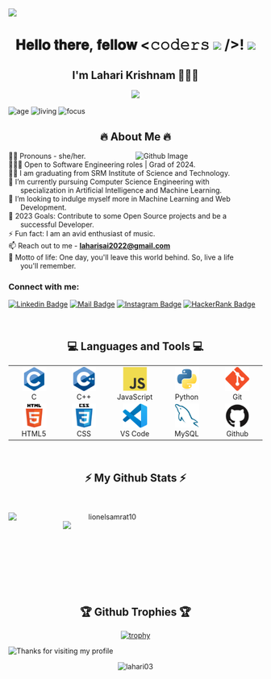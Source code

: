 <img align="center" src="https://mir-s3-cdn-cf.behance.net/project_modules/fs/79731568097599.5b50bca477735.jpg" />
<!-- <img align="center" src="https://github.com/mayankchaudhary26/Cool-Readme-ideas/blob/master/data/lofi.gif" />
<br/> -->
<!-- [![SVG Banners](https://svg-banners.vercel.app/api?type=glitch&text1=Lahari-Krishnam&width=1000&height=200)](https://github.com/Akshay090/svg-banners)
![](https://raw.githubusercontent.com/lionelsamrat10/lionelsamrat10/main/header_.png) -->
<h1 align="center">𝐇𝐞𝐥𝐥𝐨 𝐭𝐡𝐞𝐫𝐞, 𝐟𝐞𝐥𝐥𝐨𝐰 <𝚌𝚘𝚍𝚎𝚛𝚜 <img src="https://github.com/TheDudeThatCode/TheDudeThatCode/blob/master/Assets/Earth.gif" width="30px"> />! <img src="https://raw.githubusercontent.com/MartinHeinz/MartinHeinz/master/wave.gif" width="30px"></h1>
<h2 align="center">I'm Lahari Krishnam 👩🏻‍💻</h2>
<!-- <h3 align="center">CS Undergrad👩🏻‍💻 </h3> -->
<p align="center">
  <a href="https://github.com/DenverCoder1/readme-typing-svg"><img src="https://readme-typing-svg.herokuapp.com?lines=CS+Undergrad;Web+Developer;ML+Enthusiast;Melomaniac&center=true&width=500&height=50"></a>
<br />

![age](https://img.shields.io/badge/age-20-blue)
![living](https://img.shields.io/badge/living-India-3c9)
![focus](https://img.shields.io/badge/focus-SoftwareDevelopment-brightgreen)   
   
<h2 align="center">🔥 About Me 🔥</h2>

<img width="50%" align="right" alt="Github Image" src="https://mir-s3-cdn-cf.behance.net/project_modules/disp/601014116770475.6068beff4640a.gif" />

👩🏻 Pronouns - she/her.<br>
🧑🏻‍💻 Open to Software Engineering roles | Grad of 2024. <br>
✌🏻 I am graduating from SRM Institute of Science and Technology.<br>
🌱 I’m currently pursuing Computer Science Engineering with &nbsp;&nbsp;&nbsp;&nbsp;&nbsp;&nbsp;specialization in Artificial Intelligence and Machine Learning.<br>
👯 I’m looking to indulge myself more in Machine Learning and Web &nbsp;&nbsp;&nbsp;&nbsp;&nbsp;&nbsp;Development.<br>
🥅 2023 Goals: Contribute to some Open Source projects and be a &nbsp;&nbsp;&nbsp;&nbsp;&nbsp;&nbsp;successful Developer.<br>
⚡ Fun fact: I am an avid enthusiast of music. <br>
📫 Reach out to me - **laharisai2022@gmail.com**<br>
🥅 Motto of life: One day, you'll leave this world behind. So, live a life &nbsp;&nbsp;&nbsp;&nbsp;&nbsp;&nbsp;you'll remember.<br>



### Connect with me:
[![Linkedin Badge](https://img.shields.io/badge/-lahari03-0e76a8?style=flat&labelColor=0e76a8&logo=linkedin&logoColor=white)](https://www.linkedin.com/in/lahari03)
[![Mail Badge](https://img.shields.io/badge/-laharisai2022-c0392b?style=flat&labelColor=c0392b&logo=gmail&logoColor=white)](mailto:laharisai2022@gmail.com)
[![Instagram Badge](https://img.shields.io/badge/lahari_k03-E4405F?style=flat&logo=instagram&logoColor=white)](https://instagram.com/lahari_k03)
[![HackerRank Badge](https://img.shields.io/badge/-lahari_k03-2EC866?style=flat&logo=HackerRank&logoColor=white)](https://www.hackerrank.com/lahari_k03)

<br />

<h2 align="center">💻 Languages and Tools 💻</h2>

  <table align="center">
  <tr>
    <td align="center" width="96">
      <a href="https://en.wikipedia.org/wiki/C_(programming_language)">
        <img src="https://raw.githubusercontent.com/devicons/devicon/master/icons/c/c-original.svg" width="48" height="48" alt="c" />
      </a>
      <br>C
    </td>
    <td align="center" width="96">
      <a href="https://en.wikipedia.org/wiki/C%2B%2B">
        <img src="https://raw.githubusercontent.com/devicons/devicon/master/icons/cplusplus/cplusplus-original.svg" width="48" height="48" alt="C++" />
      </a>
      <br>C++
    </td>
    <td align="center" width="96">
      <a href="https://www.javascript.com/">
        <img src="https://raw.githubusercontent.com/devicons/devicon/master/icons/javascript/javascript-original.svg" width="48" height="48" alt="JavaScript" />
      </a>
      <br>JavaScript
    </td>
    <td align="center" width="96">
      <a href="https://www.python.org/">
        <img src="https://raw.githubusercontent.com/devicons/devicon/master/icons/python/python-original.svg" width="48" height="48" alt="Python" />
      </a>
      <br>Python
    </td>
    <td align="center" width="96">
      <a href="https://git-scm.com/" >
        <img src="https://raw.githubusercontent.com/devicons/devicon/master/icons/git/git-original.svg" width="48" height="48" alt="git" />
      </a>
      <br>Git
    </td>
  </tr>
  <tr>
    <td align="center" width="96"> 
      <a href="https://developer.mozilla.org/en-US/docs/Glossary/HTML5" >
        <img src="https://raw.githubusercontent.com/devicons/devicon/master/icons/html5/html5-original-wordmark.svg" width="48" height="48" alt="html" />
      </a>
      <br>HTML5
    </td>
    <td align="center"  width="96">
      <a href="https://developer.mozilla.org/en-US/docs/Web/CSS">
        <img src="https://raw.githubusercontent.com/devicons/devicon/master/icons/css3/css3-original-wordmark.svg" width="48" height="48" alt="css" />
      </a>
      <br>CSS
    </td>
    <td align="center"  width="96">
      <a href="https://code.visualstudio.com/">
        <img src="https://github.com/devicons/devicon/blob/master/icons/vscode/vscode-original.svg" width="48" height="48" alt="VS Code" />
      </a>
      <br>VS Code
    </td>
    <td align="center"  width="96">
      <a href="https://www.mysql.com/">
        <img src="https://github.com/devicons/devicon/blob/master/icons/mysql/mysql-original.svg" width="48" height="48" alt="MySQL" />
      </a>
      <br>MySQL
    </td>
    <td align="center"  width="96">
      <a href="https://github.com/">
        <img src="https://github.com/devicons/devicon/blob/master/icons/github/github-original.svg" width="48" height="48" alt="Github" />
      </a>
      <br>Github
    </td>
  </tr>
</table> 

<br />

<h2 align="center">⚡ My Github Stats ⚡</h2>
<br>
<p align=center>
  <div align=center>
      <img align="left" width=396 src="https://github-readme-streak-stats.herokuapp.com/?user=Lahari03&theme=react&border=61dafb&hide_border=true" alt="lionelsamrat10" />
      <img align="right" width=396 src="https://github-readme-stats.vercel.app/api?username=Lahari03&show_icons=true&theme=react&border_color=61dafb&hide_border=true" />
  </div>
  <br><br><br><br><br><br><br><br><br>
</p>

<h2 align="center">🏆 Github Trophies 🏆</h2>
<p align="center"> <a href="https://github.com/ryo-ma/github-profile-trophy"><img src="https://github-profile-trophy.vercel.app/?username=Lahari03&theme=monokai" alt="trophy" /></a> </p>

<img height="120" alt="Thanks for visiting my profile" width="100%" src="https://github.com/dibyendu415/dibyendu415/blob/master/marquee.svg" />
<p align="center"> <img src="https://komarev.com/ghpvc/?username=lahari03&label=Profile%20views&color=0e75b6&style=for-the-badge" alt="lahari03" /> </p>
